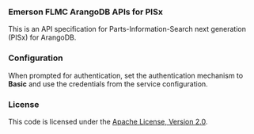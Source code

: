 ### Emerson FLMC ArangoDB APIs for PISx

This is an API specification for Parts-Information-Search next generation (PISx) for ArangoDB.

### Configuration

When prompted for authentication, set the authentication mechanism to **Basic**
and use the credentials from the service configuration.

### License

This code is licensed under the
[Apache License, Version 2.0](https://www.apache.org/licenses/LICENSE-2.0).
